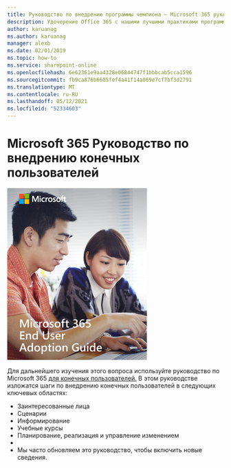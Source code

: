 ```yaml
---
title: Руководство по внедрению программы чемпиона — Microsoft 365 руководства по внедрению конечных пользователей
description: Удочерение Office 365 с нашими лучшими практиками программы чемпиона и руководством по Microsoft 365 конечного пользователя.
author: karuanag
ms.author: karuanag
manager: alexb
ms.date: 02/01/2019
ms.topic: how-to
ms.service: sharepoint-online
ms.openlocfilehash: 6e62361e9aa4328e06844747f1bbbcab5cca1596
ms.sourcegitcommit: fb9ca876b6605fef4a41f14a069e7cf7bf3d2791
ms.translationtype: MT
ms.contentlocale: ru-RU
ms.lasthandoff: 05/12/2021
ms.locfileid: "52334603"
---
```

# <a name="microsoft-365-end-user-adoption-guide"></a>Microsoft 365 Руководство по внедрению конечных пользователей

![Microsoft 365 Руководство по усыновлению](media/m365euguide.png)

Для дальнейшего изучения этого вопроса используйте руководство по Microsoft 365 [для конечных пользователей.](https://aka.ms/adoptionguide) В этом руководстве изложатся шаги по внедрению конечных пользователей в следующих ключевых областях:

- Заинтересованные лица
- Сценарии
- Информирование
- Учебные курсы 
- Планирование, реализация и управление изменением
- 
- Мы часто обновляем это руководство, чтобы включить новые сведения.